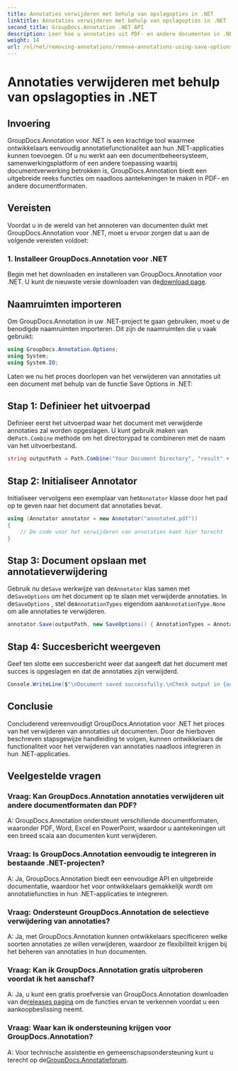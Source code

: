 ```yaml
---
title: Annotaties verwijderen met behulp van opslagopties in .NET
linktitle: Annotaties verwijderen met behulp van opslagopties in .NET
second_title: GroupDocs.Annotation .NET API
description: Leer hoe u annotaties uit PDF- en andere documenten in .NET kunt verwijderen met GroupDocs.Annotation. Stapsgewijze handleiding met codevoorbeelden.
weight: 14
url: /nl/net/removing-annotations/remove-annotations-using-save-options/
---
```


# Annotaties verwijderen met behulp van opslagopties in .NET

## Invoering

GroupDocs.Annotation voor .NET is een krachtige tool waarmee ontwikkelaars eenvoudig annotatiefunctionaliteit aan hun .NET-applicaties kunnen toevoegen. Of u nu werkt aan een documentbeheersysteem, samenwerkingsplatform of een andere toepassing waarbij documentverwerking betrokken is, GroupDocs.Annotation biedt een uitgebreide reeks functies om naadloos aantekeningen te maken in PDF- en andere documentformaten.

## Vereisten

Voordat u in de wereld van het annoteren van documenten duikt met GroupDocs.Annotation voor .NET, moet u ervoor zorgen dat u aan de volgende vereisten voldoet:

### 1. Installeer GroupDocs.Annotation voor .NET

 Begin met het downloaden en installeren van GroupDocs.Annotation voor .NET. U kunt de nieuwste versie downloaden van de[download page](https://releases.groupdocs.com/annotation/net/).

## Naamruimten importeren

Om GroupDocs.Annotation in uw .NET-project te gaan gebruiken, moet u de benodigde naamruimten importeren. Dit zijn de naamruimten die u vaak gebruikt:

```csharp
using GroupDocs.Annotation.Options;
using System;
using System.IO;
```


Laten we nu het proces doorlopen van het verwijderen van annotaties uit een document met behulp van de functie Save Options in .NET:

## Stap 1: Definieer het uitvoerpad

Definieer eerst het uitvoerpad waar het document met verwijderde annotaties zal worden opgeslagen. U kunt gebruik maken van de`Path.Combine` methode om het directorypad te combineren met de naam van het uitvoerbestand.

```csharp
string outputPath = Path.Combine("Your Document Directory", "result" + Path.GetExtension("input.pdf"));
```

## Stap 2: Initialiseer Annotator

 Initialiseer vervolgens een exemplaar van het`Annotator` klasse door het pad op te geven naar het document dat annotaties bevat.

```csharp
using (Annotator annotator = new Annotator("annotated.pdf"))
{
    // De code voor het verwijderen van annotaties komt hier terecht
}
```

## Stap 3: Document opslaan met annotatieverwijdering

 Gebruik nu de`Save` werkwijze van de`Annotator` klas samen met de`SaveOptions` om het document op te slaan met verwijderde annotaties. In de`SaveOptions` , stel de`AnnotationTypes` eigendom aan`AnnotationType.None` om alle annotaties te verwijderen.

```csharp
annotator.Save(outputPath, new SaveOptions() { AnnotationTypes = AnnotationType.None });
```

## Stap 4: Succesbericht weergeven

Geef ten slotte een succesbericht weer dat aangeeft dat het document met succes is opgeslagen en dat de annotaties zijn verwijderd.

```csharp
Console.WriteLine($"\nDocument saved successfully.\nCheck output in {outputPath}.");
```

## Conclusie

Concluderend vereenvoudigt GroupDocs.Annotation voor .NET het proces van het verwijderen van annotaties uit documenten. Door de hierboven beschreven stapsgewijze handleiding te volgen, kunnen ontwikkelaars de functionaliteit voor het verwijderen van annotaties naadloos integreren in hun .NET-applicaties.

## Veelgestelde vragen

### Vraag: Kan GroupDocs.Annotation annotaties verwijderen uit andere documentformaten dan PDF?

A: GroupDocs.Annotation ondersteunt verschillende documentformaten, waaronder PDF, Word, Excel en PowerPoint, waardoor u aantekeningen uit een breed scala aan documenten kunt verwijderen.

### Vraag: Is GroupDocs.Annotation eenvoudig te integreren in bestaande .NET-projecten?

A: Ja, GroupDocs.Annotation biedt een eenvoudige API en uitgebreide documentatie, waardoor het voor ontwikkelaars gemakkelijk wordt om annotatiefuncties in hun .NET-applicaties te integreren.

### Vraag: Ondersteunt GroupDocs.Annotation de selectieve verwijdering van annotaties?

A: Ja, met GroupDocs.Annotation kunnen ontwikkelaars specificeren welke soorten annotaties ze willen verwijderen, waardoor ze flexibiliteit krijgen bij het beheren van annotaties in hun documenten.

### Vraag: Kan ik GroupDocs.Annotation gratis uitproberen voordat ik het aanschaf?

 A: Ja, u kunt een gratis proefversie van GroupDocs.Annotation downloaden van de[releases pagina](https://releases.groupdocs.com/) om de functies ervan te verkennen voordat u een aankoopbeslissing neemt.

### Vraag: Waar kan ik ondersteuning krijgen voor GroupDocs.Annotation?

 A: Voor technische assistentie en gemeenschapsondersteuning kunt u terecht op de[GroupDocs.Annotatieforum](https://forum.groupdocs.com/c/annotation/10).